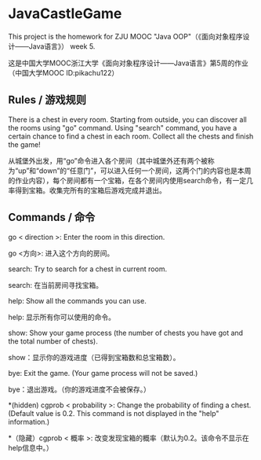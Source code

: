 # JavaCastleGame
This project is the homework for ZJU MOOC "Java OOP"（《面向对象程序设计——Java语言》） week 5. 

这是中国大学MOOC浙江大学《面向对象程序设计——Java语言》第5周的作业（中国大学MOOC ID:pikachu122）

## Rules / 游戏规则

There is a chest in every room. Starting from outside, you can discover all the rooms using "go" command. Using "search" command, you have a certain chance to find a chest in each room. Collect all the chests and finish the game!

从城堡外出发，用“go”命令进入各个房间（其中城堡外还有两个被称为“up”和“down”的“任意门”，可以进入任何一个房间，这两个门的内容也是本周的作业内容），每个房间都有一个宝箱，在各个房间内使用search命令，有一定几率得到宝箱。收集完所有的宝箱后游戏完成并退出。

## Commands / 命令

go < direction >: Enter the room in this direction.

go <方向>: 进入这个方向的房间。

search: Try to search for a chest in current room.

search: 在当前房间寻找宝箱。

help: Show all the commands you can use.

help: 显示所有你可以使用的命令。

show: Show your game process (the number of chests you have got and the total number of chests).

show：显示你的游戏进度（已得到宝箱数和总宝箱数）。

bye: Exit the game. (Your game process will not be saved.)

bye：退出游戏。（你的游戏进度不会被保存。）

*(hidden) cgprob < probability >: Change the probability of finding a chest. (Default value is 0.2. This command is not displayed in the "help" information.)

*（隐藏）cgprob < 概率 >: 改变发现宝箱的概率（默认为0.2。该命令不显示在help信息中。）
